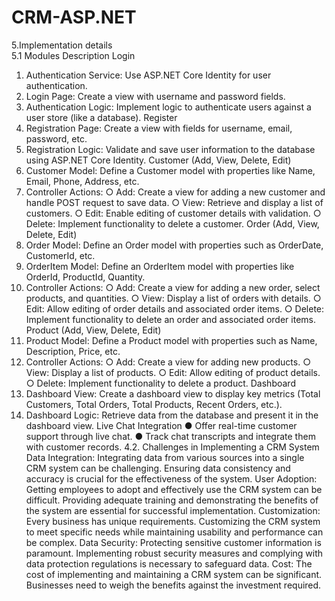 # CRM-ASP.NET

5.Implementation details  
5.1 Modules Description 
Login 
1. Authentication Service: Use ASP.NET Core Identity for user authentication. 
2. Login Page: Create a view with username and password fields. 
3. Authentication Logic: Implement logic to authenticate users against a user store (like a 
database). 
Register 
1. Registration Page: Create a view with fields for username, email, password, etc. 
2. Registration Logic: Validate and save user information to the database using ASP.NET 
Core Identity. 
Customer (Add, View, Delete, Edit) 
1. Customer Model: Define a Customer model with properties like Name, Email, Phone, 
Address, etc. 
2. Controller Actions: 
○ Add: Create a view for adding a new customer and handle POST request to save 
data. 
○ View: Retrieve and display a list of customers. 
○ Edit: Enable editing of customer details with validation. 
○ Delete: Implement functionality to delete a customer. 
Order (Add, View, Delete, Edit) 
1. Order Model: Define an Order model with properties such as OrderDate, CustomerId, 
etc. 
2. OrderItem Model: Define an OrderItem model with properties like OrderId, 
ProductId, Quantity. 
3. Controller Actions: 
○ Add: Create a view for adding a new order, select products, and quantities. 
○ View: Display a list of orders with details. 
○ Edit: Allow editing of order details and associated order items. 
○ Delete: Implement functionality to delete an order and associated order items. 
Product (Add, View, Delete, Edit) 
1. Product Model: Define a Product model with properties such as Name, Description, 
Price, etc. 
2. Controller Actions: 
○ Add: Create a view for adding new products. 
○ View: Display a list of products. 
○ Edit: Allow editing of product details. 
○ Delete: Implement functionality to delete a product. 
Dashboard 
1. Dashboard View: Create a dashboard view to display key metrics (Total Customers, 
Total Orders, Total Products, Recent Orders, etc.). 
2. Dashboard Logic: Retrieve data from the database and present it in the dashboard view. 
Live Chat Integration 
● Offer real-time customer support through live chat. 
● Track chat transcripts and integrate them with customer records. 
4.2. Challenges in Implementing a CRM System 
Data Integration: 
Integrating data from various sources into a single CRM system can be challenging. Ensuring 
data consistency and accuracy is crucial for the effectiveness of the system. 
User Adoption: 
Getting employees to adopt and effectively use the CRM system can be difficult. Providing 
adequate training and demonstrating the benefits of the system are essential for successful 
implementation. 
Customization: 
Every business has unique requirements. Customizing the CRM system to meet specific needs 
while maintaining usability and performance can be complex. 
Data Security: 
Protecting sensitive customer information is paramount. Implementing robust security measures 
and complying with data protection regulations is necessary to safeguard data. 
Cost: 
The cost of implementing and maintaining a CRM system can be significant. Businesses need to 
weigh the benefits against the investment required.
